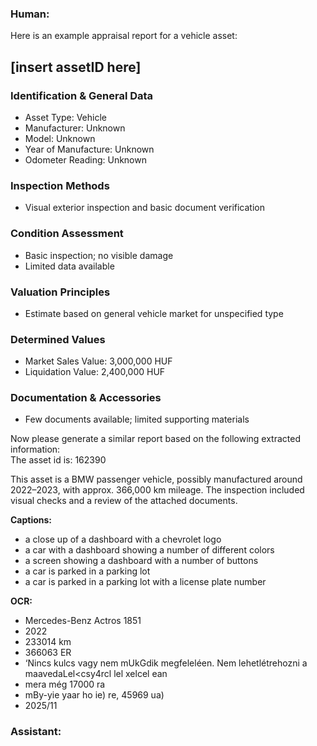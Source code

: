 ### Human:

Here is an example appraisal report for a vehicle asset:

## [insert assetID here]
### Identification & General Data
- Asset Type: Vehicle
- Manufacturer: Unknown
- Model: Unknown
- Year of Manufacture: Unknown
- Odometer Reading: Unknown

### Inspection Methods
- Visual exterior inspection and basic document verification

### Condition Assessment
- Basic inspection; no visible damage
- Limited data available

### Valuation Principles
- Estimate based on general vehicle market for unspecified type

### Determined Values
- Market Sales Value: 3,000,000 HUF
- Liquidation Value: 2,400,000 HUF

### Documentation & Accessories
- Few documents available; limited supporting materials

Now please generate a similar report based on the following extracted information:    
The asset id is: 162390

This asset is a BMW passenger vehicle, possibly manufactured around 2022–2023, with approx. 366,000 km mileage.
The inspection included visual checks and a review of the attached documents.

**Captions:**
- a close up of a dashboard with a chevrolet logo
- a car with a dashboard showing a number of different colors
- a screen showing a dashboard with a number of buttons
- a car is parked in a parking lot
- a car is parked in a parking lot with a license plate number

**OCR:**
- Mercedes-Benz Actros 1851
- 2022
- 233014 km
- 366063 ER
- ‘Nincs kulcs vagy nem mUkGdik megfeleléen. Nem lehetlétrehozni a maavedaLel<csy4rcl lel xelcel ean
- mera még 17000 ra
- mBy-yie yaar ho ie) re, 45969 ua)
- 2025/11


### Assistant:
